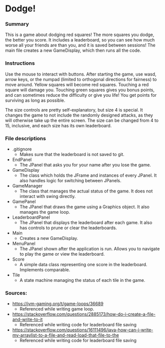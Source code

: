 # Dodge!

### Summary

This is a game about dodging red squares! The more squares you dodge, the better you score. It includes a leaderboard, 
so you can see how much worse all your friends are than you, and it is saved between sessions! The main file creates a 
new GameDisplay, which then runs all the code.

### Instructions

Use the mouse to interact with buttons. After starting the game, use wasd, arrow keys, or the numpad (limited to 
orthogonal directions for fairness) to move around. Yellow squares will become red squares. Touching a red square will
damage you. Touching green squares gives you bonus points, and can sometimes reduce the difficulty or give you life!
You get points for surviving as long as possible.

The size controls are pretty self-explanatory, but size 4 is special. It changes the game to not include the randomly 
designed attacks, as they will otherwise take up the entire screen. The size can be changed from 4 to 15, inclusive, and
each size has its own leaderboard.

### File descriptions

* .gitignore
  * Makes sure that the leaderboard is not saved to git.
* EndPanel
  * The JPanel that asks you for your name after you lose the game.
* GameDisplay
  * The class which holds the JFrame and instances of every JPanel. It also handles logic for switching between JPanels.
* GameManager
  * The class that manages the actual status of the game. It does not interact with swing directly.
* GamePanel
  * The JPanel that draws the game using a Graphics object. It also manages the game loop.
* LeaderboardPanel
  * The JPanel that displays the leaderboard after each game. It also has controls to prune or clear the leaderboards.
* Main
  * Creates a new GameDisplay.
* MenuPanel
  * The JPanel shown after the application is run. Allows you to navigate to play the game or view the leaderboard.
* Score
  * A simple data class representing one score in the leaderboard. Implements comparable.
* Tile
  * A state machine managing the status of each tile in the game.

### Sources:
* https://jvm-gaming.org/t/game-loops/36689
  * Referenced while writing game loop.
* https://stackoverflow.com/questions/2885173/how-do-i-create-a-file-and-write-to-it
  * Referenced while writing code for leaderboard file saving
* https://stackoverflow.com/questions/16111496/java-how-can-i-write-my-arraylist-to-a-file-and-read-load-that-file-to-the
  * Referenced while writing code for leaderboard file saving